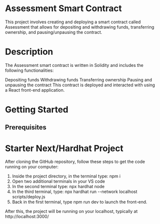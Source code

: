 # Assessment Smart Contract
This project involves creating and deploying a smart contract called Assessment that allows for depositing and withdrawing funds, transferring ownership, and pausing/unpausing the contract.

# Description
The Assessment smart contract is written in Solidity and includes the following functionalities:

Depositing funds
Withdrawing funds
Transferring ownership
Pausing and unpausing the contract
This contract is deployed and interacted with using a React front-end application.

# Getting Started
## Prerequisites

































































# Starter Next/Hardhat Project

After cloning the GitHub repository, follow these steps to get the code running on your computer:

1. Inside the project directory, in the terminal type: npm i
2. Open two additional terminals in your VS code
3. In the second terminal type: npx hardhat node
4. In the third terminal, type: npx hardhat run --network localhost scripts/deploy.js
5. Back in the first terminal, type npm run dev to launch the front-end.

After this, the project will be running on your localhost, typically at http://localhost:3000/
